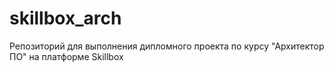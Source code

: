 # skillbox_arch

Репозиторий для выполнения дипломного проекта по курсу "Архитектор ПО" на платформе Skillbox

